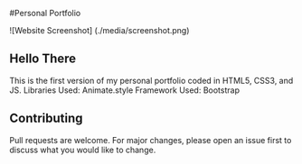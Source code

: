 #Personal Portfolio

![Website Screenshot] (./media/screenshot.png)

## Hello There
This is the first version of my personal portfolio coded in HTML5, CSS3, and JS. 
Libraries Used: Animate.style
Framework Used: Bootstrap

## Contributing
Pull requests are welcome. For major changes, please open an issue first to discuss what you would like to change.